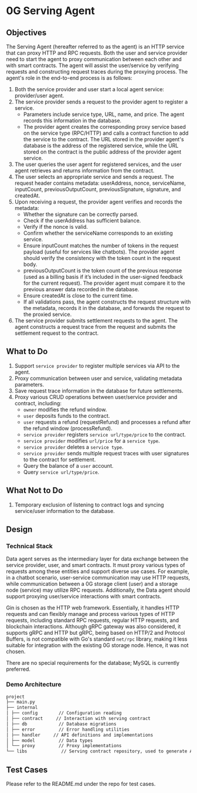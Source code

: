 # 0G Serving Agent

## Objectives

The Serving Agent (hereafter referred to as the agent) is an HTTP service that can proxy HTTP and RPC requests. Both the user and service provider need to start the agent to proxy communication between each other and with smart contracts. The agent will assist the user/service by verifying requests and constructing request traces during the proxying process. The agent's role in the end-to-end process is as follows:

1. Both the service provider and user start a local agent service: provider/user agent.
2. The service provider sends a request to the provider agent to register a service.
   - Parameters include service type, URL, name, and price. The agent records this information in the database.
   - The provider agent creates the corresponding proxy service based on the service type (RPC/HTTP) and calls a contract function to add the service to the contract. The URL stored in the provider agent's database is the address of the registered service, while the URL stored on the contract is the public address of the provider agent service.
3. The user queries the user agent for registered services, and the user agent retrieves and returns information from the contract.
4. The user selects an appropriate service and sends a request. The request header contains metadata: userAddress, nonce, serviceName, inputCount, previousOutputCount, previousSignature, signature, and createdAt.
5. Upon receiving a request, the provider agent verifies and records the metadata:
   - Whether the signature can be correctly parsed.
   - Check if the userAddress has sufficient balance.
   - Verify if the nonce is valid.
   - Confirm whether the serviceName corresponds to an existing service.
   - Ensure inputCount matches the number of tokens in the request payload (useful for services like chatbots). The provider agent should verify the consistency with the token count in the request body.
   - previousOutputCount is the token count of the previous response (used as a billing basis if it’s included in the user-signed feedback for the current request). The provider agent must compare it to the previous answer data recorded in the database.
   - Ensure createdAt is close to the current time.
   - If all validations pass, the agent constructs the request structure with the metadata, records it in the database, and forwards the request to the proxied service.
6. The service provider submits settlement requests to the agent. The agent constructs a request trace from the request and submits the settlement request to the contract.

## What to Do

1. Support `service provider` to register multiple services via API to the agent.
2. Proxy communication between user and service, validating metadata parameters.
3. Save request trace information in the database for future settlements.
4. Proxy various CRUD operations between user/service provider and contract, including:
   - `owner` modifies the refund window.
   - `user` deposits funds to the contract.
   - `user` requests a refund (requestRefund) and processes a refund after the refund window (processRefund).
   - `service provider` registers `service url/type/price` to the contract.
   - `service provider` modifies `url/price` for a `service type`.
   - `service provider` deletes a `service type`.
   - `service provider` sends multiple request traces with user signatures to the contract for settlement.
   - Query the balance of a `user` account.
   - Query `service url/type/price`.

## What Not to Do

1. Temporary exclusion of listening to contract logs and syncing service/user information to the database.

## Design

### Technical Stack

Data agent serves as the intermediary layer for data exchange between the service provider, user, and smart contracts. It must proxy various types of requests among these entities and support diverse use cases. For example, in a chatbot scenario, user-service communication may use HTTP requests, while communication between a 0G storage client (user) and a storage node (service) may utilize RPC requests. Additionally, the Data agent should support proxying user/service interactions with smart contracts.

Gin is chosen as the HTTP web framework. Essentially, it handles HTTP requests and can flexibly manage and process various types of HTTP requests, including standard RPC requests, regular HTTP requests, and blockchain interactions. Although gRPC gateway was also considered, it supports gRPC and HTTP but gRPC, being based on HTTP/2 and Protocol Buffers, is not compatible with Go's standard `net/rpc` library, making it less suitable for integration with the existing 0G storage node. Hence, it was not chosen.

There are no special requirements for the database; MySQL is currently preferred.

### Demo Architecture

```markdown
project
├── main.py
├── internal
│ ├── config        // Configuration reading
│ ├── contract     // Interaction with serving contract
│ ├── db            // Database migrations
│ ├── error         // Error handling utilities
│ ├── handler     // API definitions and implementations
│ ├── model         // Data types
│ └── proxy         // Proxy implementations
└── libs             // Serving contract repository, used to generate ABI files during development
```

## Test Cases

Please refer to the README.md under the repo for test cases.
